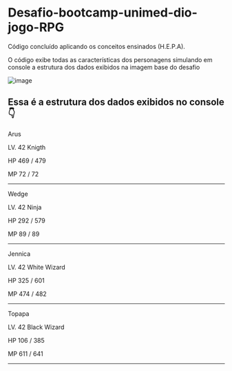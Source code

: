 # Desafio-bootcamp-unimed-dio-jogo-RPG
Código concluído aplicando os conceitos ensinados (H.E.P.A).

O código exibe todas as características dos personagens simulando em console a estrutura dos dados exibidos na imagem base do desafio

![image](https://user-images.githubusercontent.com/85893310/181786119-4154194d-1daf-4e59-9ca4-662fafdf08a5.png)

## Essa é a estrutura dos dados exibidos no console 👇


Arus 

LV.  42  Knigth

HP   469 / 479

MP   72 / 72
 ___________________


Wedge 

LV.  42  Ninja

HP   292 / 579

MP   89 / 89
 ___________________


Jennica

LV.  42  White Wizard

HP   325 / 601

MP   474 / 482
 ___________________


Topapa

LV.  42   Black Wizard

HP   106 / 385

MP   611 / 641
 ___________________

